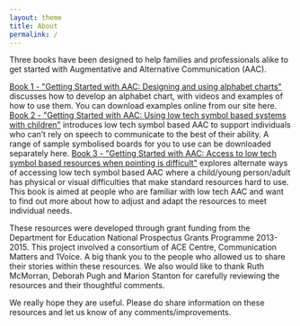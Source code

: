 ```yaml
---
layout: theme
title: About
permalink: /
---
```


Three books have been designed to help families and professionals alike to get started with Augmentative and Alternative Communication (AAC). 

[Book 1 - "Getting Started with AAC: Designing and using alphabet charts"](book1/) discusses how to develop an alphabet chart, with videos and examples of how to use them. You can download examples online from our site here.  
[Book 2 - "Getting Started with AAC: Using low tech symbol based systems with children"](book2/) introduces low tech symbol based AAC to support individuals who can’t rely on speech to communicate to the best of their ability.  A range of sample symbolised boards for you to use can be downloaded separately here. 
[Book 3 - "Getting Started with AAC: Access to low tech symbol based resources when pointing is difficult"](book3/) explores alternate ways of accessing low tech symbol based AAC where a child/young person/adult has physical or visual difficulties that make standard resources hard to use.  This book is aimed at people who are familiar with low tech AAC and want to find out more about how to adjust and adapt the resources to meet individual needs.

These resources were developed through grant funding from the Department for Education National Prospectus Grants Programme 2013-2015.  This project involved a consortium of ACE Centre, Communication Matters and 1Voice.
A big thank you to the people who allowed us to share their stories within these resources.  We also would like to thank Ruth McMorran, Deborah Pugh and Marion Stanton for carefully reviewing the resources and their thoughtful comments.  

We really hope they are useful. Please do share information on these resources and let us know of any comments/improvements.

